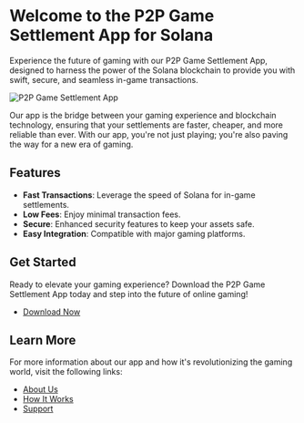 # Welcome to the P2P Game Settlement App for Solana

Experience the future of gaming with our P2P Game Settlement App, designed to harness the power of the Solana blockchain to provide you with swift, secure, and seamless in-game transactions.

![P2P Game Settlement App](image-url-here.jpg) 

Our app is the bridge between your gaming experience and blockchain technology, ensuring that your settlements are faster, cheaper, and more reliable than ever. With our app, you're not just playing; you're also paving the way for a new era of gaming.

## Features

- **Fast Transactions**: Leverage the speed of Solana for in-game settlements.
- **Low Fees**: Enjoy minimal transaction fees.
- **Secure**: Enhanced security features to keep your assets safe.
- **Easy Integration**: Compatible with major gaming platforms.

## Get Started

Ready to elevate your gaming experience? Download the P2P Game Settlement App today and step into the future of online gaming!

- [Download Now](download-link-here)

## Learn More

For more information about our app and how it's revolutionizing the gaming world, visit the following links:

- [About Us](about-link-here)
- [How It Works](how-it-works-link-here)
- [Support](support-link-here)

